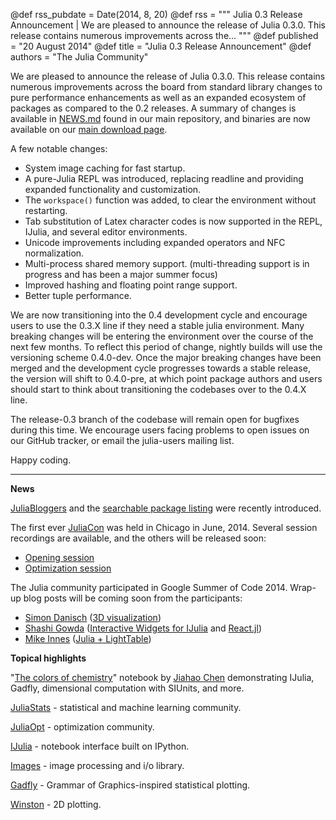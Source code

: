 @def rss_pubdate = Date(2014, 8, 20)
@def rss = """ Julia 0.3 Release Announcement | We are pleased to announce the release of Julia 0.3.0.  This release contains numerous improvements across the... """
@def published = "20 August 2014"
@def title = "Julia 0.3 Release Announcement"
@def authors = "The Julia Community"  



We are pleased to announce the release of Julia 0.3.0.  This release contains numerous improvements across the
board from standard library changes to pure performance enhancements as well as an expanded ecosystem of packages as
compared to the 0.2 releases. A summary of changes is available in [NEWS.md](https://github.com/JuliaLang/julia/blob/release-0.3/NEWS.md)
found in our main repository, and binaries are now available on our [main download page](/downloads/).

A few notable changes:

- System image caching for fast startup.
- A pure-Julia REPL was introduced, replacing readline and providing expanded functionality and customization.
- The `workspace()` function was added, to clear the environment without restarting.
- Tab substitution of Latex character codes is now supported in the REPL, IJulia, and several editor environments.
- Unicode improvements including expanded operators and NFC normalization.
- Multi-process shared memory support. (multi-threading support is in progress and has been a major summer focus)
- Improved hashing and floating point range support.
- Better tuple performance.

We are now transitioning into the 0.4 development cycle and encourage users to use the 0.3.X line if they need a stable
julia environment.  Many breaking changes will be entering the environment over the course of the next few months. To reflect this period of change, nightly builds will use the versioning scheme 0.4.0-dev.  Once the major breaking changes have been merged and the
development cycle progresses towards a stable release, the version will shift to 0.4.0-pre, at which point package authors
and users should start to think about transitioning the codebases over to the 0.4.X line.

The release-0.3 branch of the codebase will remain open for bugfixes during this time. We encourage users facing
problems to open issues on our GitHub tracker, or email the julia-users mailing list.

Happy coding.

***************************

**News**

[JuliaBloggers](https://www.juliabloggers.com/) and the [searchable package listing](https://pkg.julialang.org/) were recently introduced.

The first ever [JuliaCon](https://www.juliacon.org) was held in Chicago in June, 2014. Several session recordings are available, and the others will be released soon:

- [Opening session](/blog/2014/08/juliacon-opening-session/)
- [Optimization session](/blog/2014/08/juliacon-opt-session/)

The Julia community participated in Google Summer of Code 2014. Wrap-up blog posts will be coming soon from the participants:

- [Simon Danisch](https://github.com/SimonDanisch) ([3D visualization](https://randomphantasies.wordpress.com/))
- [Shashi Gowda](https://github.com/shashi) ([Interactive Widgets for IJulia](https://github.com/shashi/Interact.jl) and [React.jl](https://shashi.github.io/React.jl))
- [Mike Innes](https://github.com/one-more-minute) ([Julia + LightTable](https://github.com/one-more-minute/Juno-LT))

**Topical highlights**

 "[The colors of chemistry](https://jiahao.github.io/julia-blog/2014/06/09/the-colors-of-chemistry.html)" notebook by [Jiahao Chen](https://github.com/jiahao) demonstrating IJulia, Gadfly, dimensional computation with SIUnits, and more.

[JuliaStats](https://juliastats.github.io/) - statistical and machine learning community.

[JuliaOpt](https://www.juliaopt.org/) - optimization community.

[IJulia](https://github.com/JuliaLang/IJulia.jl) - notebook interface built on IPython.

[Images](https://github.com/timholy/Images.jl) - image processing and i/o library.

[Gadfly](https://gadflyjl.org/) - Grammar of Graphics-inspired statistical plotting.

[Winston](https://github.com/nolta/Winston.jl) - 2D plotting.
